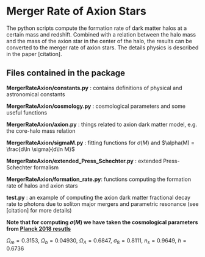# Merger Rate of Axion Stars
The python scripts compute the formation rate of dark matter halos at a certain mass and redshift. Combined with a relation between the halo mass and the mass of the axion star in the center of the halo, the results can be converted to the merger rate of axion stars. The details physics is described in the paper [citation].

## Files contained in the package

**MergerRateAxion/constants.py** : contains definitions of physical and astronomical constants

**MergerRateAxion/cosmology.py** : cosmological parameters and some useful functions

**MergerRateAxion/axion.py**     : things related to axion dark matter model, e.g. the core-halo mass relation

**MergerRateAxion/sigmaM.py**    : fitting functions for $\sigma(M)$ and $\alpha(M) = \frac{d\ln \sigma}{d\ln M}$

**MergerRateAxion/extended_Press_Schechter.py** : extended Press-Schechter formalism

**MergerRateAxion/formation_rate.py**: functions computing the formation rate of halos and axion stars

**test.py**      : an example of computing the axion dark matter fractional decay rate to photons due to soliton major mergers and parametric resonance (see [citation] for more details)

**Note that for computing $\sigma(M)$ we have taken the cosmological parameters from [Planck 2018 resutls](https://arxiv.org/abs/1807.06211)**

$\Omega_m = 0.3153$, $\Omega_b=0.04930$, $\Omega_\Lambda  = 0.6847$, $\sigma_8 =0.8111$, $n_s=0.9649$, $h=0.6736$
